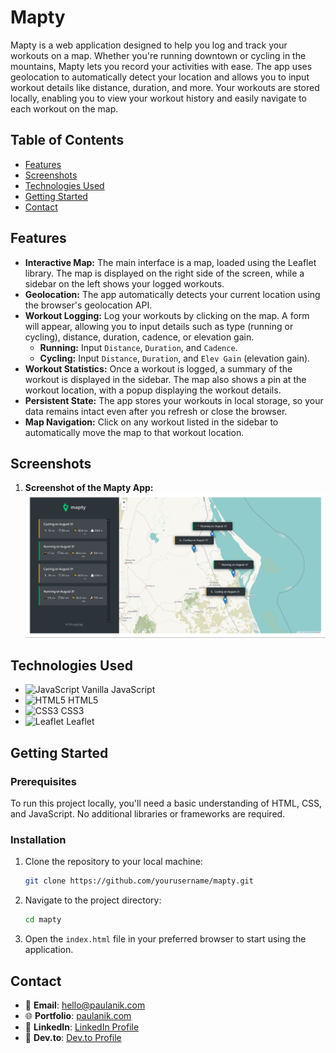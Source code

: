 # Mapty

Mapty is a web application designed to help you log and track your workouts on a map. Whether you're running downtown or cycling in the mountains, Mapty lets you record your activities with ease. The app uses geolocation to automatically detect your location and allows you to input workout details like distance, duration, and more. Your workouts are stored locally, enabling you to view your workout history and easily navigate to each workout on the map.

## Table of Contents

- [Features](#features)
- [Screenshots](#screenshots)
- [Technologies Used](#technologies-used)
- [Getting Started](#getting-started)
- [Contact](#contact)

## Features

- **Interactive Map:** The main interface is a map, loaded using the Leaflet library. The map is displayed on the right side of the screen, while a sidebar on the left shows your logged workouts.
- **Geolocation:** The app automatically detects your current location using the browser's geolocation API.
- **Workout Logging:** Log your workouts by clicking on the map. A form will appear, allowing you to input details such as type (running or cycling), distance, duration, cadence, or elevation gain.
  - **Running:** Input `Distance`, `Duration`, and `Cadence`.
  - **Cycling:** Input `Distance`, `Duration`, and `Elev Gain` (elevation gain).
- **Workout Statistics:** Once a workout is logged, a summary of the workout is displayed in the sidebar. The map also shows a pin at the workout location, with a popup displaying the workout details.
- **Persistent State:** The app stores your workouts in local storage, so your data remains intact even after you refresh or close the browser.
- **Map Navigation:** Click on any workout listed in the sidebar to automatically move the map to that workout location.

## Screenshots

1. **Screenshot of the Mapty App:**  
   ![Mapty Screenshot](screenshots/screenshot%20app.png)

## Technologies Used

- ![JavaScript](https://img.shields.io/badge/JavaScript-F7DF1E?style=flat&logo=javascript&logoColor=black) Vanilla JavaScript
- ![HTML5](https://img.shields.io/badge/HTML5-E34F26?style=flat&logo=html5&logoColor=white) HTML5
- ![CSS3](https://img.shields.io/badge/CSS3-1572B6?style=flat&logo=css3&logoColor=white) CSS3
- ![Leaflet](https://img.shields.io/badge/Leaflet-199900?style=flat&logo=leaflet&logoColor=white) Leaflet

## Getting Started

### Prerequisites

To run this project locally, you'll need a basic understanding of HTML, CSS, and JavaScript. No additional libraries or frameworks are required.

### Installation

1. Clone the repository to your local machine:
   ```bash
   git clone https://github.com/yourusername/mapty.git
   ```
2. Navigate to the project directory:
   ```bash
   cd mapty
   ```
3. Open the `index.html` file in your preferred browser to start using the application.

## Contact

- 📧 **Email**: [hello@paulanik.com](mailto:hello@paulanik.com)
- 🌐 **Portfolio**: [paulanik.com](https://paulanik.com)
- 💼 **LinkedIn**: [LinkedIn Profile](https://www.linkedin.com/in/anik-paul-dev/)
- 📝 **Dev.to**: [Dev.to Profile](https://dev.to/anikpaul)
